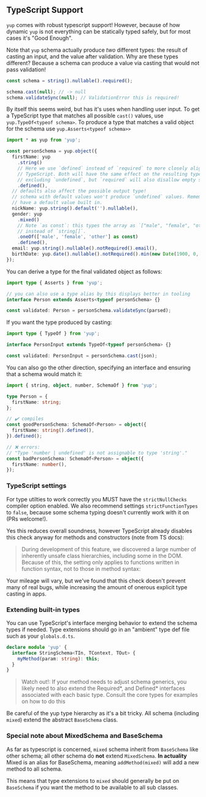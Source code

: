 ## TypeScript Support

`yup` comes with robust typescript support! However, because of how dynamic `yup` is
not everything can be statically typed safely, but for most cases it's "Good Enough".

Note that `yup` schema actually produce _two_ different types: the result of casting an input, and the value after validation.
Why are these types different? Because a schema can produce a value via casting that
would not pass validation!

```js
const schema = string().nullable().required();

schema.cast(null); // -> null
schema.validateSync(null); // ValidationError this is required!
```

By itself this seems weird, but has it's uses when handling user input. To get a
TypeScript type that matches all possible `cast()` values, use `yup.TypeOf<typeof schema>`.
To produce a type that matches a valid object for the schema use `yup.Asserts<typeof schema>>`

```ts
import * as yup from 'yup';

const personSchema = yup.object({
  firstName: yup
    .string()
    // Here we use `defined` instead of `required` to more closely align with
    // TypeScript. Both will have the same effect on the resulting type by
    // excluding `undefined`, but `required` will also disallow empty strings.
    .defined(),
  // defaults also affect the possible output type!
  // schema with default values won't produce `undefined` values. Remember object schema
  // have a default value built in.
  nickName: yup.string().default('').nullable(),
  gender: yup
    .mixed()
    // Note `as const`: this types the array as `["male", "female", "other"]`
    // instead of `string[]`.
    .oneOf(['male', 'female', 'other'] as const)
    .defined(),
  email: yup.string().nullable().notRequired().email(),
  birthDate: yup.date().nullable().notRequired().min(new Date(1900, 0, 1)),
});
```

You can derive a type for the final validated object as follows:

```ts
import type { Asserts } from 'yup';

// you can also use a type alias by this displays better in tooling
interface Person extends Asserts<typeof personSchema> {}

const validated: Person = personSchema.validateSync(parsed);
```

If you want the type produced by casting:

```ts
import type { TypeOf } from 'yup';

interface PersonInput extends TypeOf<typeof personSchema> {}

const validated: PersonInput = personSchema.cast(json);
```

You can also go the other direction, specifying an interface and ensuring that a schema would match it:

```ts
import { string, object, number, SchemaOf } from 'yup';

type Person = {
  firstName: string;
};

// ✔️ compiles
const goodPersonSchema: SchemaOf<Person> = object({
  firstName: string().defined(),
}).defined();

// ❌ errors:
// "Type 'number | undefined' is not assignable to type 'string'."
const badPersonSchema: SchemaOf<Person> = object({
  firstName: number(),
});
```

### TypeScript settings

For type utilties to work correctly you MUST have the `strictNullChecks` compiler option enabled.
We also recommend settings `strictFunctionTypes` to `false`, because some schema
typing doesn't currently work with it on (PRs welcome!).

Yes this reduces overall soundness, however TypeScript already disables this check
anyway for methods and constructors (note from TS docs):

> During development of this feature, we discovered a large number of inherently
> unsafe class hierarchies, including some in the DOM. Because of this,
> the setting only applies to functions written in function syntax, not to those in method syntax:

Your mileage will vary, but we've found that this check doesn't prevent many of
real bugs, while increasing the amount of onerous explicit type casting in apps.

### Extending built-in types

You can use TypeScript's interface merging behavior to extend the schema types
if needed. Type extensions should go in an "ambient" type def file such as your
`globals.d.ts`.

```ts
declare module 'yup' {
  interface StringSchema<TIn, TContext, TOut> {
    myMethod(param: string): this;
  }
}
```

> Watch out!: If your method needs to adjust schema generics, you likely
> need to also extend the Required*, and Defined* interfaces associated with
> each basic type. Consult the core types for examples on how to do this

Be careful of the yup type hierarchy as it's a bit tricky. All schema (including `mixed`)
extend the abstract `BaseSchema` class.

### Special note about MixedSchema and BaseSchema

As far as typescript is concerned, `mixed` schema inherit from `BaseSchema` like other schema; all other schema do **not** extend `MixedSchema`. **In actuality** Mixed is an alias for BaseSchema, meaning `addMethod(mixed)` will add a new method to all schema.

This means that type extensions to `mixed` should generally be put on `BaseSchema` if
you want the method to be available to all sub classes.
